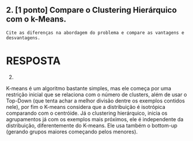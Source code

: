 ## 2. [1 ponto] Compare o Clustering Hierárquico com o k-Means.
    Cite as diferenças na abordagem do problema e compare as vantagens e desvantagens.

RESPOSTA
=======================

2)

K-means é um algoritmo bastante simples, mas ele começa por uma restrição inicial que se relaciona com o número de clusters, além de usar o Top-Down (que tenta achar a melhor divisão dentre os exemplos contidos nele), por fim o K-means considera que a distribuição é isotrópica comparando com o centróide.
Já o clustering hierárquico, inicia os agrupamentos já com os exemplos mais próximos, ele é independente da distribuição, diferentemente do K-means. Ele usa também o bottom-up (gerando grupos maiores começando pelos menores).
